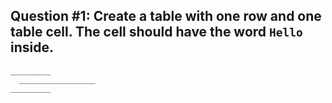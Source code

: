 ## Question #1: Create a table with one row and one table cell. The cell should have the word `Hello` inside.

```
_________
  _________________
_________
```

